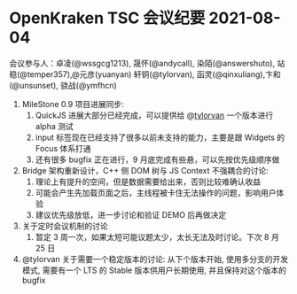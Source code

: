 # OpenKraken TSC 会议纪要 2021-08-04

会议参与人：卓凌(@wssgcg1213), 晟怀(@andycall), 染陌(@answershuto), 站稳(@temper357),@元彦(yuanyan) 轩铜(@tylorvan), 函灵(@qinxuliang),卞和(@unsunset), 骁战(@ymfhcn) 

1. MileStone 0.9 项目进展同步: 
   1. QuickJS 进展大部分已经完成，可以提供给 @[tylorvan](https://github.com/tylorvan) 一个版本进行 alpha 测试
   2. input 标签现在已经支持了很多以前未支持的能力，主要是跟 Widgets 的 Focus 体系打通
   3. 还有很多 bugfix 正在进行，9 月底完成有些悬，可以先按优先级顺序做
2. Bridge 架构重新设计，C++ 侧 DOM 树与 JS Context 不强耦合的讨论:
   1. 理论上有提升的空间，但是数据需要给出来，否则比较难确认收益
   2. 可能会产生先加载页面之后，主线程被卡住无法操作的问题，影响用户体验
   3. 建议优先级放低，进一步讨论和验证 DEMO 后再做决定
3. 关于定时会议机制的讨论
   1. 暂定 3 周一次，如果太短可能议题太少，太长无法及时讨论。下次 8 月 25 日
4. @tylorvan 关于需要一个稳定版本的讨论: 从下个版本开始, 使用多分支的开发模式, 需要有一个 LTS 的 Stable 版本供用户长期使用, 并且保持对这个版本的 bugfix
